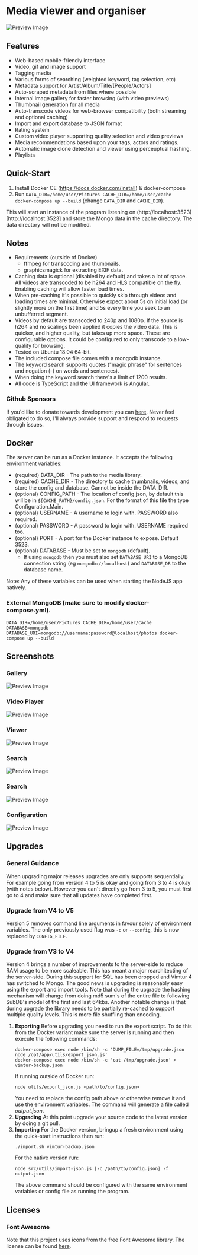 # Media viewer and organiser

![Preview Image](screenshots/gallery.png)

## Features

- Web-based mobile-friendly interface
- Video, gif and image support
- Tagging media
- Various forms of searching (weighted keyword, tag selection, etc)
- Metadata support for Artist/Album/Title/[People/Actors]
- Auto-scraped metadata from files where possible
- Internal image gallery for faster browsing (with video previews)
- Thumbnail generation for all media
- Auto-transcode videos for web-browser compatibility (both streaming and optional caching)
- Import and export database to JSON format
- Rating system
- Custom video player supporting quality selection and video previews
- Media recommendations based upon your tags, actors and ratings.
- Automatic image clone detection and viewer using perceuptual hashing.
- Playlists

## Quick-Start

1. Install Docker CE (https://docs.docker.com/install) & docker-compose
2. Run `DATA_DIR=/home/user/Pictures CACHE_DIR=/home/user/cache docker-compose up --build` (change `DATA_DIR` and `CACHE_DIR`).

This will start an instance of the program listening on (http://localhost:3523)[http://localhost:3523] and store the Mongo data in the cache directory. The data directory will not be modified.

## Notes

- Requirements (outside of Docker)
  - ffmpeg for transcoding and thumbnails.
  - graphicsmagick for extracting EXIF data.
- Caching data is optional (disabled by default) and takes a lot of space. All videos are transcoded to be h264 and HLS compatible on the fly. Enabling caching will allow faster load times.
- When pre-caching it's possible to quickly skip through videos and loading times are minimal. Otherwise expect about 5s on initial load (or slightly more on the first time) and 5s every time you seek to an unbufferred segment.
- Videos by default are transcoded to 240p and 1080p. If the source is h264 and no scalings been applied it copies the video data. This is quicker, and higher quality, but takes up more space. These are configurable options. It could be configured to only transcode to a low-quality for browsing.
- Tested on Ubuntu 18.04 64-bit.
- The included compose file comes with a mongodb instance.
- The keyword search supports quotes ("magic phrase" for sentences and negation (-) on words and sentences).
- When doing the keyword search there's a limit of 1200 results.
- All code is TypeScript and the UI framework is Angular.

### Github Sponsors

If you'd like to donate towards development you can [here](https://github.com/sponsors/simplyboo6). Never feel obligated to do so, I'll always provide support and respond to requests through issues.

## Docker

The server can be run as a Docker instance. It accepts the following environment variables:

- (required) DATA_DIR - The path to the media library.
- (required) CACHE_DIR - The directory to cache thumbnails, videos, and store the config and database. Cannot be inside the DATA_DIR.
- (optional) CONFIG_PATH - The location of config.json, by default this will be in `${CACHE_PATH}/config.json`. For the format of this file the type Configuration.Main.
- (optional) USERNAME - A username to login with. PASSWORD also required.
- (optional) PASSWORD - A password to login with. USERNAME required too.
- (optional) PORT - A port for the Docker instance to expose. Default 3523.
- (optional) DATABASE - Must be set to `mongodb` (default).
  - If using `mongodb` then you must also set `DATABASE_URI` to a MongoDB connection string (eg `mongodb://localhost`) and `DATABASE_DB` to the database name.

Note: Any of these variables can be used when starting the NodeJS app natively.

### External MongoDB (make sure to modify docker-compose.yml).

`DATA_DIR=/home/user/Pictures CACHE_DIR=/home/user/cache DATABASE=mongodb DATABASE_URI=mongodb://username:password@localhost/photos docker-compose up --build`

## Screenshots

### Gallery

![Preview Image](screenshots/gallery.png)

### Video Player

![Preview Image](screenshots/video-player.png)

### Viewer

![Preview Image](screenshots/viewer.png)

### Search

![Preview Image](screenshots/search.png)

### Search

![Preview Image](screenshots/metadata.png)

### Configuration

![Preview Image](screenshots/config.png)

## Upgrades

### General Guidance

When upgrading major releases upgrades are only supports sequentially. For example going from version 4 to 5 is okay and going from 3 to 4 is okay (with notes below). However you can't directly go from 3 to 5, you must first go to 4 and make sure that all updates have completed first.

### Upgrade from V4 to V5

Version 5 removes command line arguments in favour solely of environment variables. The only previously used flag was `-c` or `--config`, this is now replaced by `CONFIG_FILE`.

### Upgrade from V3 to V4

Version 4 brings a number of improvements to the server-side to reduce RAM usage to be more scaleable. This has meant a major rearchitecting of the server-side. During this support for SQL has been dropped and Vimtur 4 has switched to Mongo. The good news is upgrading is reasonably easy using the export and import tools.
Note that during the upgrade the hashing mechanism will change from doing md5 sum's of the entire file to following SubDB's model of the first and last 64kbs. Another notable change is that
during upgrade the library needs to be partially re-cached to support multiple quality levels. This is more file shuffling than encoding.

1. **Exporting**
   Before upgrading you need to run the export script. To do this from the Docker variant make sure the server is running and then execute the following commands:
   ```
   docker-compose exec node /bin/sh -c 'DUMP_FILE=/tmp/upgrade.json node /opt/app/utils/export_json.js'
   docker-compose exec node /bin/sh -c 'cat /tmp/upgrade.json' > vimtur-backup.json
   ```
   If running outside of Docker run:
   ```
   node utils/export_json.js <path/to/config.json>
   ```
   You need to replace the config path above or otherwise remove it and use the environment variables. The command will generate a file called _output.json_.
2. **Upgrading**
   At this point upgrade your source code to the latest version by doing a git pull.
3. **Importing**
   For the Docker version, bringup a fresh environment using the quick-start instructions then run:
   ```
   ./import.sh vimtur-backup.json
   ```
   For the native version run:
   ```
   node src/utils/import-json.js [-c /path/to/config.json] -f output.json
   ```
   The above command should be configured with the same environment variables or config file as running the program.

## Licenses

### Font Awesome

Note that this project uses icons from the free Font Awesome library. The license can be found [here](https://fontawesome.com/license).
